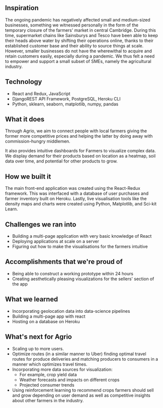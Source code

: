 
## Inspiration
The ongoing pandemic has negatively affected small and medium-sized businesses, something we witnessed personally in the form of the temporary closure of the farmers' market in central Cambridge. During this time, supermarket chains like Sainsburys and Tesco have been able to keep their heads above water by shifting their operations online, thanks to their established customer base and their ability to source things at scale. However, smaller businesses do not have the wherewithal to acquire and retain customers easily, especially during a pandemic. We thus felt a need to empower and support a small subset of SMEs, namely the agricultural industry. 

## Technology
- React and Redux, JavaScript
- DjangoREST API Framework, PostgreSQL, Heroku CLI
- Python, sklearn, seaborn, matplotlib, numpy, pandas

## What it does
Through Agrio, we aim to connect people with local farmers giving the former more competitive prices and helping the latter by doing away with commission-hungry middlemen.

It also provides intuitive dashboards for Farmers to visualize complex data. We display demand for their products based on location as a heatmap, soil data over time, and potential for other products to grow.

## How we built it
The main front-end application was created using the React-Redux framework. This was interfaced with a database of user purchases and farmer inventory built on Heroku. Lastly, live visualisation tools like the density maps and charts were created using Python, Matplotlib, and Sci-kit Learn.

## Challenges we ran into
- Building a multi-page application with very basic knowledge of React
- Deploying applications at scale on a server
- Figuring out how to make the visualisations for the farmers intuitive

## Accomplishments that we're proud of
- Being able to construct a working prototype within 24 hours
- Creating aesthetically pleasing visualizations for the sellers' section of the app

## What we learned
- Incorporating geolocation data into data-science pipelines
- Building a multi-page app with react
- Hosting on a database on Heroku

## What's next for Agrio
- Scaling up to more users.
- Optimize routes (in a similar manner to Uber) finding optimal travel routes for produce deliveries and matching producers to consumers in a manner which optimizes travel times.
- Incorporating more data sources for visualization:
	- For example, crop yield data
	- Weather forecasts and impacts on different crops
	- Projected consumer trends
- Using reinforcement learning to recommend crops farmers should sell and grow depending on user demand as well as competitive insights about other farmers in the industry.

